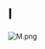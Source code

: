# l

![M.png](https://github.com/Tan12d/Oracle-Database-Problems/assets/100254217/33faf692-5428-4642-beda-25d104843921)

